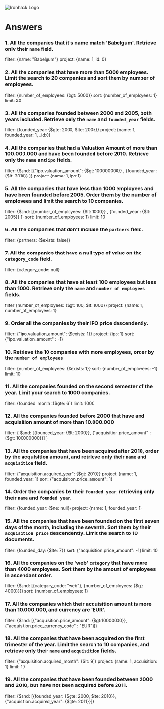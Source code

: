 ![Ironhack Logo](https://i.imgur.com/1QgrNNw.png)
# Answers

### 1. All the companies that it's name match 'Babelgum'. Retrieve only their `name` field.
<!-- Your Code Goes Here --> 
filter: {name: "Babelgum"}
project: {name: 1, id: 0}

### 2. All the companies that have more than 5000 employees. Limit the search to 20 companies and sort them by **number of employees**.
<!-- Your Code Goes Here -->
filter: {number_of_employees: {$gt: 5000}}
sort: {number_of_employees: 1}
limit: 20

### 3. All the companies founded between 2000 and 2005, both years included. Retrieve only the `name` and `founded_year` fields.
<!-- Your Code Goes Here -->
filter: {founded_year: {$gte: 2000, $lte: 2005}}
project: {name: 1, founded_year: 1, _id:0}

### 4. All the companies that had a Valuation Amount of more than 100.000.000 and have been founded before 2010. Retrieve only the `name` and `ipo` fields.
<!-- Your Code Goes Here -->
filter: {$and: [{"ipo.valuation_amount": {$gt: 100000000}} , {founded_year : {$lt: 2010}} ]}
project: {name: 1, ipo:1}

### 5. All the companies that have less than 1000 employees and have been founded before 2005. Order them by the number of employees and limit the search to 10 companies.
<!-- Your Code Goes Here -->
filter: {$and: [{number_of_employees: {$lt: 1000}} , {founded_year : {$lt: 2005}} ]}
sort: {number_of_employees: 1}
limit: 10

### 6. All the companies that don't include the `partners` field.
<!-- Your Code Goes Here -->
filter: {partners: {$exists: false}}

### 7. All the companies that have a null type of value on the `category_code` field.
<!-- Your Code Goes Here -->
 filter: {category_code: null}

### 8. All the companies that have at least 100 employees but less than 1000. Retrieve only the `name` and `number of employees` fields.
<!-- Your Code Goes Here -->
filter {number_of_employees: {$gt: 100, $lt: 1000}}
project: {name: 1, number_of_employees: 1}

### 9. Order all the companies by their IPO price descendently.
<!-- Your Code Goes Here -->
filter: {"ipo.valuation_amount": {$exists: 1}}
project: {ipo: 1}
sort: {"ipo.valuation_amount" : -1}

### 10. Retrieve the 10 companies with more employees, order by the `number of employees`
<!-- Your Code Goes Here -->
filter: {number_of_employees: {$exists: 1}}
sort: {number_of_employees: -1}
limit: 10

### 11. All the companies founded on the second semester of the year. Limit your search to 1000 companies.
<!-- Your Code Goes Here -->
filter: {founded_month :{$gte: 6}}
limit: 1000

### 12. All the companies founded before 2000 that have and acquisition amount of more than 10.000.000
<!-- Your Code Goes Here -->
filter: { $and: [{founded_year: {$lt: 2000}}, {"acquisition.price_amount" : {$gt: 100000000}}] }

### 13. All the companies that have been acquired after 2010, order by the acquisition amount, and retrieve only their `name` and `acquisition` field.
<!-- Your Code Goes Here -->
filter: {"acquisition.acquired_year": {$gt: 2010}}
project: {name: 1, founded_year: 1}
sort: {"acquisition.price_amount": 1}

### 14. Order the companies by their `founded year`, retrieving only their `name` and `founded year`.

<!-- Your Code Goes Here -->
filter: {founded_year: {$ne: null}}
project: {name: 1, founded_year: 1}

### 15. All the companies that have been founded on the first seven days of the month, including the seventh. Sort them by their `acquisition price` descendently. Limit the search to 10 documents.
<!-- Your Code Goes Here -->
filter: {founded_day: {$lte: 7}}
sort: {"acquisition.price_amount": -1}
limit: 10

### 16. All the companies on the 'web' `category` that have more than 4000 employees. Sort them by the amount of employees in ascendant order.
<!-- Your Code Goes Here -->
filter: {$and: [{category_code: "web"}, {number_of_employees: {$gt: 4000}}]}
sort: {number_of_employees: 1}

### 17. All the companies which their acquisition amount is more than 10.000.000, and currency are 'EUR'.

<!-- Your Code Goes Here -->
filter: {$and: [{"acquisition.price_amount": {$gt:10000000}},{"acquisition.price_currency_code" : "EUR"}]}

### 18. All the companies that have been acquired on the first trimester of the year. Limit the search to 10 companies, and retrieve only their `name` and `acquisition` fields.
<!-- Your Code Goes Here -->
filter: {"acquisition.acquired_month": {$lt: 9}}
project: {name: 1, acquisition: 1}
limit: 10

### 19. All the companies that have been founded between 2000 and 2010, but have not been acquired before 2011.
<!-- Your Code Goes Here -->
filter: {$and: [{founded_year: {$gte: 2000, $lte: 2010}}, {"acquisition.acquired_year": {$gte: 2011}}]}
